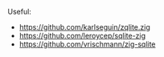 Useful:

- https://github.com/karlseguin/zqlite.zig
- https://github.com/leroycep/sqlite-zig
- https://github.com/vrischmann/zig-sqlite

